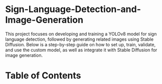 # Sign-Language-Detection-and-Image-Generation
This project focuses on developing and training a YOLOv8 model for sign language detection, followed by generating related images using Stable Diffusion. Below is a step-by-step guide on how to set up, train, validate, and use the custom model, as well as integrate it with Stable Diffusion for image generation.
# Table of Contents
